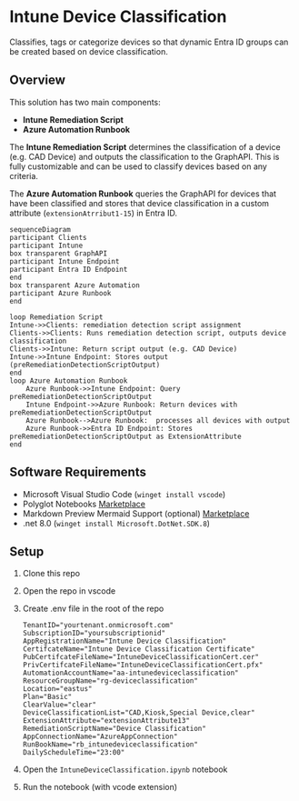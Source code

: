 # Intune Device Classification

Classifies, tags or categorize devices so that dynamic Entra ID groups can be created based on device classification.

## Overview

This solution has two main components:

- **Intune Remediation Script**
- **Azure Automation Runbook**

The **Intune Remediation Script** determines the classification of a device (e.g. CAD Device) and outputs the classification to the GraphAPI. This is fully customizable and can be used to classify devices based on any criteria.

The **Azure Automation Runbook** queries the GraphAPI for devices that have been classified and stores that device classification in a custom attribute (`extensionAtrribut1-15`) in Entra ID.

```mermaid
sequenceDiagram
participant Clients
participant Intune
box transparent GraphAPI
participant Intune Endpoint
participant Entra ID Endpoint
end
box transparent Azure Automation
participant Azure Runbook
end

loop Remediation Script
Intune->>Clients: remediation detection script assignment
Clients->>Clients: Runs remediation detection script, outputs device classification
Clients->>Intune: Return script output (e.g. CAD Device)
Intune->>Intune Endpoint: Stores output (preRemediationDetectionScriptOutput)
end
loop Azure Automation Runbook
    Azure Runbook->>Intune Endpoint: Query preRemediationDetectionScriptOutput
    Intune Endpoint->>Azure Runbook: Return devices with preRemediationDetectionScriptOutput
    Azure Runbook-->Azure Runbook:  processes all devices with output
    Azure Runbook->>Entra ID Endpoint: Stores preRemediationDetectionScriptOutput as ExtensionAttribute
end
```

## Software Requirements

- Microsoft Visual Studio Code (`winget install vscode`)
- Polyglot Notebooks [Marketplace](https://marketplace.visualstudio.com/items?itemName=ms-dotnettools.dotnet-interactive-vscode)
- Markdown Preview Mermaid Support (optional) [Marketplace](https://marketplace.visualstudio.com/items?itemName=bierner.markdown-mermaid)
- .net 8.0 (`winget install Microsoft.DotNet.SDK.8`)

## Setup

1. Clone this repo
2. Open the repo in vscode
3. Create .env file in the root of the repo

    ```text
    TenantID="yourtenant.onmicrosoft.com"
    SubscriptionID="yoursubscriptionid"
    AppRegistrationName="Intune Device Classification"
    CertifcateName="Intune Device Classification Certificate"
    PubCertifcateFileName="IntuneDeviceClassificationCert.cer"
    PrivCertifcateFileName="IntuneDeviceClassificationCert.pfx"
    AutomationAccountName="aa-intunedeviceclassification"
    ResourceGroupName="rg-deviceclassification"
    Location="eastus"
    Plan="Basic"
    ClearValue="clear"
    DeviceClassificationList="CAD,Kiosk,Special Device,clear"
    ExtensionAttribute="extensionAttribute13"
    RemediationScriptName="Device Classification"
    AppConnectionName="AzureAppConnection"
    RunBookName="rb_intunedeviceclassification"
    DailyScheduleTime="23:00"
    ```

4. Open the `IntuneDeviceClassification.ipynb` notebook
5. Run the notebook (with vcode extension)
